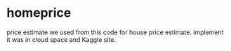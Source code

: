 # homeprice
price estimate
we used from this code for house price estimate. implement it was in cloud space and Kaggle site.
 
